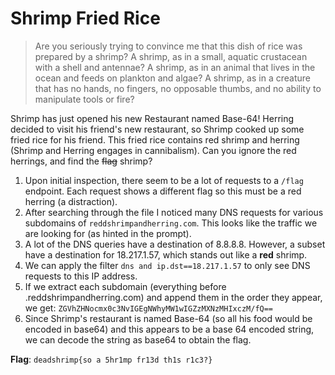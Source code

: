 # Shrimp Fried Rice
> Are you seriously trying to convince me that this dish of rice was prepared by a shrimp? A shrimp, as in a small, aquatic crustacean with a shell and antennae? A shrimp, as in an animal that lives in the ocean and feeds on plankton and algae? A shrimp, as in a creature that has no hands, no fingers, no opposable thumbs, and no ability to manipulate tools or fire? 

Shrimp has just opened his new Restaurant named Base-64!
Herring decided to visit his friend's new restaurant, so Shrimp cooked up some fried rice for his friend.
This fried rice contains red shrimp and herring (Shrimp and Herring engages in cannibalism).
Can you ignore the red herrings, and find the ~~flag~~ shrimp?


1. Upon initial inspection, there seem to be a lot of requests to a `/flag` endpoint. Each request shows a different flag so this must be a red herring (a distraction).
2. After searching through the file I noticed many DNS requests for various subdomains of `reddshrimpandherring.com`. This looks like the traffic we are looking for (as hinted in the prompt).
3. A lot of the DNS queries have a destination of 8.8.8.8. However, a subset have a destination for 18.217.1.57, which stands out like a **red** shrimp.
4. We can apply the filter `dns and ip.dst==18.217.1.57` to only see DNS requests to this IP address. 
5. If we extract each subdomain (everything before .reddshrimpandherring.com) and append them in the order they appear, we get: `ZGVhZHNocmx0c3NvIGEgNWhyMW1wIGZzMXNzMHIxczM/fQ==`
6. Since Shrimp's restaurant is named Base-64 (so all his food would be encoded in base64) and this appears to be a base 64 encoded string, we can decode the string as base64 to obtain the flag.


**Flag**: `deadshrimp{so a 5hr1mp fr13d th1s r1c3?}`




